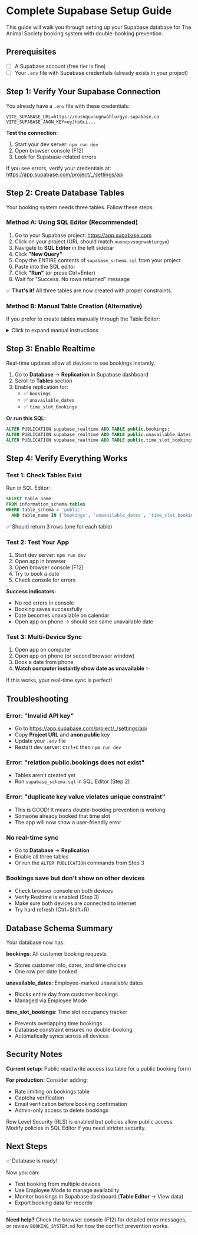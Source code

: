 # Complete Supabase Setup Guide

This guide will walk you through setting up your Supabase database for The Animal Society booking system with double-booking prevention.

## Prerequisites

- [ ] A Supabase account (free tier is fine)
- [ ] Your `.env` file with Supabase credentials (already exists in your project)

## Step 1: Verify Your Supabase Connection

You already have a `.env` file with these credentials:
```
VITE_SUPABASE_URL=https://nusnquvsugnwahlurgyo.supabase.co
VITE_SUPABASE_ANON_KEY=eyJhbGci...
```

**Test the connection:**
1. Start your dev server: `npm run dev`
2. Open browser console (F12)
3. Look for Supabase-related errors

If you see errors, verify your credentials at: https://app.supabase.com/project/_/settings/api

## Step 2: Create Database Tables

Your booking system needs three tables. Follow these steps:

### Method A: Using SQL Editor (Recommended)

1. Go to your Supabase project: https://app.supabase.com
2. Click on your project (URL should match `nusnquvsugnwahlurgyo`)
3. Navigate to **SQL Editor** in the left sidebar
4. Click **"New Query"**
5. Copy the ENTIRE contents of `supabase_schema.sql` from your project
6. Paste into the SQL editor
7. Click **"Run"** (or press Ctrl+Enter)
8. Wait for "Success. No rows returned" message

✅ **That's it!** All three tables are now created with proper constraints.

### Method B: Manual Table Creation (Alternative)

If you prefer to create tables manually through the Table Editor:

<details>
<summary>Click to expand manual instructions</summary>

#### Table 1: bookings

1. Go to **Table Editor** → **New Table**
2. Table name: `bookings`
3. Enable RLS: ✅ Yes
4. Add columns:

| Column Name | Type | Default Value | Primary | Nullable |
|------------|------|---------------|---------|----------|
| id | uuid | gen_random_uuid() | ✅ | No |
| date_iso | text | - | | No |
| choice | jsonb | - | | No |
| customer | jsonb | - | | No |
| created_at | timestamptz | now() | | No |

5. After creation, go to **SQL Editor** and run:
```sql
CREATE INDEX idx_bookings_date ON public.bookings(date_iso);
CREATE POLICY "Allow public read access on bookings" ON public.bookings FOR SELECT USING (true);
CREATE POLICY "Allow public insert access on bookings" ON public.bookings FOR INSERT WITH CHECK (true);
```

#### Table 2: unavailable_dates

1. **Table Editor** → **New Table**
2. Table name: `unavailable_dates`
3. Enable RLS: ✅ Yes
4. Add columns:

| Column Name | Type | Default Value | Primary | Nullable |
|------------|------|---------------|---------|----------|
| date_iso | text | - | ✅ | No |
| created_at | timestamptz | now() | | No |

5. Run in SQL Editor:
```sql
CREATE POLICY "Allow public read access on unavailable_dates" ON public.unavailable_dates FOR SELECT USING (true);
CREATE POLICY "Allow public insert/update/delete on unavailable_dates" ON public.unavailable_dates FOR ALL USING (true);
```

#### Table 3: time_slot_bookings

1. **Table Editor** → **New Table**
2. Table name: `time_slot_bookings`
3. Enable RLS: ✅ Yes
4. Add columns:

| Column Name | Type | Default Value | Primary | Nullable |
|------------|------|---------------|---------|----------|
| id | uuid | gen_random_uuid() | ✅ | No |
| date_iso | text | - | | No |
| start_min | int4 | - | | No |
| end_min | int4 | - | | No |
| booking_id | uuid | - | | Yes |
| created_at | timestamptz | now() | | No |

5. Add foreign key constraint and indexes via SQL Editor:
```sql
ALTER TABLE public.time_slot_bookings 
  ADD CONSTRAINT fk_booking 
  FOREIGN KEY (booking_id) 
  REFERENCES public.bookings(id) 
  ON DELETE CASCADE;

ALTER TABLE public.time_slot_bookings 
  ADD CONSTRAINT unique_slot 
  UNIQUE (date_iso, start_min, end_min);

CREATE INDEX idx_timeslot_date ON public.time_slot_bookings(date_iso);
CREATE INDEX idx_timeslot_range ON public.time_slot_bookings(date_iso, start_min, end_min);

CREATE POLICY "Allow public read access on time_slot_bookings" ON public.time_slot_bookings FOR SELECT USING (true);
CREATE POLICY "Allow public insert access on time_slot_bookings" ON public.time_slot_bookings FOR INSERT WITH CHECK (true);
```

</details>

## Step 3: Enable Realtime

Real-time updates allow all devices to see bookings instantly.

1. Go to **Database** → **Replication** in Supabase dashboard
2. Scroll to **Tables** section
3. Enable replication for:
   - ✅ `bookings`
   - ✅ `unavailable_dates`
   - ✅ `time_slot_bookings`

**Or run this SQL:**
```sql
ALTER PUBLICATION supabase_realtime ADD TABLE public.bookings;
ALTER PUBLICATION supabase_realtime ADD TABLE public.unavailable_dates;
ALTER PUBLICATION supabase_realtime ADD TABLE public.time_slot_bookings;
```

## Step 4: Verify Everything Works

### Test 1: Check Tables Exist

Run in SQL Editor:
```sql
SELECT table_name 
FROM information_schema.tables 
WHERE table_schema = 'public' 
  AND table_name IN ('bookings', 'unavailable_dates', 'time_slot_bookings');
```

✅ Should return 3 rows (one for each table)

### Test 2: Test Your App

1. Start dev server: `npm run dev`
2. Open app in browser
3. Open browser console (F12)
4. Try to book a date
5. Check console for errors

**Success indicators:**
- No red errors in console
- Booking saves successfully
- Date becomes unavailable on calendar
- Open app on phone → should see same unavailable date

### Test 3: Multi-Device Sync

1. Open app on computer
2. Open app on phone (or second browser window)
3. Book a date from phone
4. **Watch computer instantly show date as unavailable** ✨

If this works, your real-time sync is perfect!

## Troubleshooting

### Error: "Invalid API key"
- Go to https://app.supabase.com/project/_/settings/api
- Copy **Project URL** and **anon public** key
- Update your `.env` file
- Restart dev server: `Ctrl+C` then `npm run dev`

### Error: "relation public.bookings does not exist"
- Tables aren't created yet
- Run `supabase_schema.sql` in SQL Editor (Step 2)

### Error: "duplicate key value violates unique constraint"
- This is GOOD! It means double-booking prevention is working
- Someone already booked that time slot
- The app will now show a user-friendly error

### No real-time sync
- Go to **Database** → **Replication**
- Enable all three tables
- Or run the `ALTER PUBLICATION` commands from Step 3

### Bookings save but don't show on other devices
- Check browser console on both devices
- Verify Realtime is enabled (Step 3)
- Make sure both devices are connected to internet
- Try hard refresh (Ctrl+Shift+R)

## Database Schema Summary

Your database now has:

**bookings**: All customer booking requests
- Stores customer info, dates, and time choices
- One row per date booked

**unavailable_dates**: Employee-marked unavailable dates
- Blocks entire day from customer bookings
- Managed via Employee Mode

**time_slot_bookings**: Time slot occupancy tracker
- Prevents overlapping time bookings
- Database constraint ensures no double-booking
- Automatically syncs across all devices

## Security Notes

**Current setup:** Public read/write access (suitable for a public booking form)

**For production:** Consider adding:
- Rate limiting on bookings table
- Captcha verification
- Email verification before booking confirmation
- Admin-only access to delete bookings

Row Level Security (RLS) is enabled but policies allow public access. Modify policies in SQL Editor if you need stricter security.

## Next Steps

✅ Database is ready!

Now you can:
- Test booking from multiple devices
- Use Employee Mode to manage availability
- Monitor bookings in Supabase dashboard (**Table Editor** → View data)
- Export booking data for records

---

**Need help?** Check the browser console (F12) for detailed error messages, or review `BOOKING_SYSTEM.md` for how the conflict prevention works.

